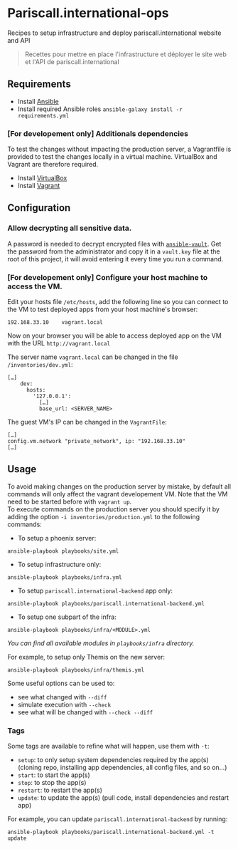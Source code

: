 # Pariscall.international-ops

Recipes to setup infrastructure and deploy pariscall.international website and API

> Recettes pour mettre en place l'infrastructure et déployer le site web et l'API de pariscall.international

## Requirements

- Install [Ansible](https://docs.ansible.com/ansible/latest/installation_guide/intro_installation.html)
- Install required Ansible roles `ansible-galaxy install -r requirements.yml`

### [For developement only] Additionals dependencies

To test the changes without impacting the production server, a Vagrantfile is provided to test the changes locally in a virtual machine. VirtualBox and Vagrant are therefore required.

- Install [VirtualBox](https://www.vagrantup.com/docs/installation/)
- Install [Vagrant](https://www.vagrantup.com/docs/installation/)

## Configuration

### Allow decrypting all sensitive data.

A password is needed to decrypt encrypted files with [`ansible-vault`](https://docs.ansible.com/ansible/latest/user_guide/vault.html).
Get the password from the administrator and copy it in a `vault.key` file at the root of this project, it will avoid entering it every time you run a command.

### [For developement only] Configure your host machine to access the VM.

Edit your hosts file `/etc/hosts`, add the following line so you can connect to the VM to test deployed apps from your host machine's browser:
```
192.168.33.10    vagrant.local
```

Now on your browser you will be able to access deployed app on the VM with the URL `http://vagrant.local`

The server name `vagrant.local` can be changed in the file `/inventories/dev.yml`:
```
[…]
    dev:
      hosts:
        '127.0.0.1':
          […]
          base_url: <SERVER_NAME>
```

The guest VM's IP can be changed in the `VagrantFile`:
```
[…]
config.vm.network "private_network", ip: "192.168.33.10"
[…]
```

## Usage

To avoid making changes on the production server by mistake, by default all commands will only affect the vagrant developement VM. Note that the VM need to be started before with `vagrant up`.\
To execute commands on the production server you should specify it by adding the option `-i inventories/production.yml` to the following commands:

- To setup a phoenix server:
```
ansible-playbook playbooks/site.yml
```

- To setup infrastructure only:
```
ansible-playbook playbooks/infra.yml
```

- To setup `pariscall.international-backend` app only:
```
ansible-playbook playbooks/pariscall.international-backend.yml
```

- To setup one subpart of the infra:
```
ansible-playbook playbooks/infra/<MODULE>.yml
```
_You can find all available modules in `playbooks/infra` directory._

For example, to setup only Themis on the new server:
```
ansible-playbook playbooks/infra/themis.yml
```

Some useful options can be used to:
- see what changed with `--diff`
- simulate execution with `--check`
- see what will be changed with `--check --diff`

### Tags

Some tags are available to refine what will happen, use them with `-t`:
 - `setup`: to only setup system dependencies required by the app(s) (cloning repo, installing app dependencies, all config files, and so on…)
 - `start`: to start the app(s)
 - `stop`: to stop the app(s)
 - `restart`: to restart the app(s)
 - `update`: to update the app(s) (pull code, install dependencies and restart app)

For example, you can update `pariscall.international-backend` by running:
```
ansible-playbook playbooks/pariscall.international-backend.yml -t update
```
